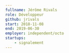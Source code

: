 ```yaml
---
fullname: Jérôme Rivals
role: Développeur
github: jrivals
start: 2018-11-08
end: 2019-06-30
employer: independent/octo
startups:
    - signalement
---
```

